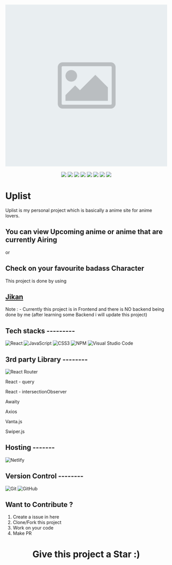 
<p align="center">
<img src="/src/Stats-Anime/logo/default-placeholder.png"></a>
</p>

<p align="center">
<a href="https://github.com/Anirban-1490"><img src="https://img.shields.io/badge/PRs-welcome-brightgreen.svg?style=flat&logo=github"></a> 
<a href="https://github.com/Anirban-1490"><img src="https://badges.frapsoft.com/os/v1/open-source.svg?v=103"></a> 
<a href="https://github.com/Anirban-1490"><img src="https://img.shields.io/static/v1.svg?label=Contributions&message=Welcome&color=0059b3&style=flat-square"></a>
<a href="https://github.com/Anirban-1490/Project-Uplist/graphs/contributors"><img src="https://img.shields.io/github/contributors-anon/Anirban-1490/Project-Uplist"></a>
<a href="https://github.com/Anirban-1490"><img src="https://img.shields.io/maintenance/yes/2022"></a>
<a href="https://github.com/Anirban-1490"><img src="https://badgen.net/github/commits/Anirban-1490/Project-Uplist"></a>
   <a href="https://github.com/Anirban-1490"><img src="https://badgen.net/github/open-prs/Anirban-1490/Project-Uplist"></a>
   <a href="https://github.com/Anirban-1490"><img src="https://badgen.net/github/closed-prs/Anirban-1490/Project-Uplist"></a>
   
</p> 

# Uplist

Uplist is my personal project which is basically a anime site for anime lovers.
## You can view Upcoming anime or anime that are currently Airing 
or
## Check on your favourite badass Character

This project is done by using 
## <a href ="https://github.com/jikan-me/jikan">Jikan</a>

Note : - Currently this project is in Frontend and there is NO backend being done by me
(after learning some Backend i will update this project)

## Tech stacks ---------
   ![React](https://img.shields.io/badge/react-%2320232a.svg?style=for-the-badge&logo=react&logoColor=%2361DAFB)
   ![JavaScript](https://img.shields.io/badge/javascript-%23323330.svg?style=for-the-badge&logo=javascript&logoColor=%23F7DF1E)
   ![CSS3](https://img.shields.io/badge/css3-%231572B6.svg?style=for-the-badge&logo=css3&logoColor=white)
   ![NPM](https://img.shields.io/badge/NPM-%23000000.svg?style=for-the-badge&logo=npm&logoColor=white)
   ![Visual Studio Code](https://img.shields.io/badge/Visual%20Studio%20Code-0078d7.svg?style=for-the-badge&logo=visual-studio-code&logoColor=white)

## 3rd party Library --------
   ![React Router](https://img.shields.io/badge/React_Router-CA4245?style=for-the-badge&logo=react-router&logoColor=white)
 

  React - query
  
  React - intersectionObserver
  
  Awaity
  
  Axios
  
  Vanta.js
  
  Swiper.js


## Hosting -------
![Netlify](https://img.shields.io/badge/netlify-%23000000.svg?style=for-the-badge&logo=netlify&logoColor=#00C7B7)



## Version Control --------
![Git](https://img.shields.io/badge/git-%23F05033.svg?style=for-the-badge&logo=git&logoColor=white)
![GitHub](https://img.shields.io/badge/github-%23121011.svg?style=for-the-badge&logo=github&logoColor=white)

## Want to Contribute ?

   1. Create a issue in here
   2. Clone/Fork this project
   3. Work on your code
   4. Make PR


# <p align="center">Give this project a Star :)</p>
